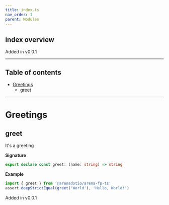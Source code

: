 ```yaml
---
title: index.ts
nav_order: 1
parent: Modules
---
```


## index overview

Added in v0.0.1

---

<h2 class="text-delta">Table of contents</h2>

- [Greetings](#greetings)
  - [greet](#greet)

---

# Greetings

## greet

It's a greeting

**Signature**

```ts
export declare const greet: (name: string) => string
```

**Example**

```ts
import { greet } from '@arenadotio/arena-fp-ts'
assert.deepStrictEqual(greet('World'), 'Hello, World!')
```

Added in v0.0.1
